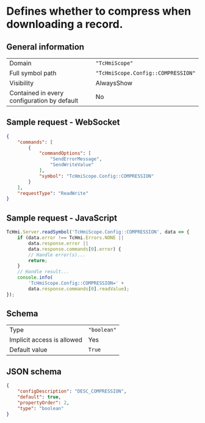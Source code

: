 # Defines whether to compress when downloading a record.

## General information

|  |  |
| - | - |
| Domain | `"TcHmiScope"` |
| Full symbol path | `"TcHmiScope.Config::COMPRESSION"` |
| Visibility | AlwaysShow |
| Contained in every configuration by default | No |

## Sample request - WebSocket

```json
{
    "commands": [
        {
            "commandOptions": [
                "SendErrorMessage",
                "SendWriteValue"
            ],
            "symbol": "TcHmiScope.Config::COMPRESSION"
        }
    ],
    "requestType": "ReadWrite"
}
```

## Sample request - JavaScript

```javascript
TcHmi.Server.readSymbol('TcHmiScope.Config::COMPRESSION', data => {
    if (data.error !== TcHmi.Errors.NONE ||
        data.response.error ||
        data.response.commands[0].error) {
        // Handle error(s)...
        return;
    }
    // Handle result...
    console.info(
        'TcHmiScope.Config::COMPRESSION=' +
        data.response.commands[0].readValue);
});
```

## Schema

|  |  |
| - | - |
| Type | `"boolean"` |
| Implicit access is allowed | Yes |
| Default value | `True` |

## JSON schema

```json
{
    "configDescription": "DESC_COMPRESSION",
    "default": true,
    "propertyOrder": 2,
    "type": "boolean"
}
```
